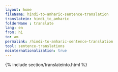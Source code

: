```yaml
---
layout: home
fileName: hindi-to-amharic-sentence-translation
translatein: hindi_to_amharic
folderName : translate
lang: en
from: hi
to: am
permalink: /hindi-to-amharic-sentence-translation
tool: sentence-translations
nointernationalization: true
---
```

{% include section/translateinto.html %}
